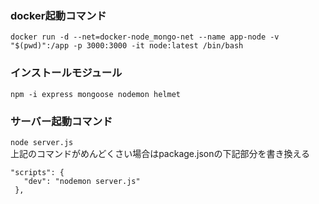 ### docker起動コマンド
`docker run -d --net=docker-node_mongo-net --name app-node -v "$(pwd)":/app -p 3000:3000 -it node:latest /bin/bash`
### インストールモジュール
`npm -i express mongoose nodemon helmet`
### サーバー起動コマンド
`node server.js`  
上記のコマンドがめんどくさい場合はpackage.jsonの下記部分を書き換える
 ```
"scripts": {
    "dev": "nodemon server.js"
  },
```